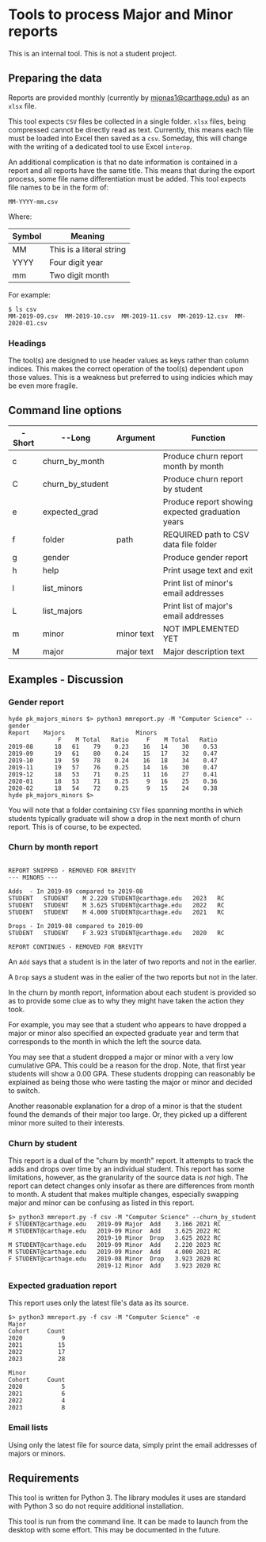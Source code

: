 # Tools to process Major and Minor reports

This is an internal tool. This is not a student project.

## Preparing the data

Reports are provided monthly (currently by mjonas1@carthage.edu) as an `xlsx` file. 

This tool expects `CSV` files be collected in a single folder. `xlsx` files, being compressed cannot be directly read as text. Currently, this means each file must be loaded into Excel then saved as a `csv`. Someday, this will change with the writing of a dedicated tool to use Excel `interop`.

An additional complication is that no date information is contained in a report and all reports have the same title. This means that during the export process, some file name differentiation must be added. This tool expects file names to be in the form of:

```text
MM-YYYY-mm.csv
```

Where:

| Symbol | Meaning |
| ------ | ------- |
| MM | This is a literal string |
| YYYY | Four digit year |
| mm | Two digit month |

For example:

```text
$ ls csv
MM-2019-09.csv  MM-2019-10.csv  MM-2019-11.csv  MM-2019-12.csv  MM-2020-01.csv
```

### Headings

The tool(s) are designed to use header values as keys rather than column indices. This makes the correct operation of the tool(s) dependent upon those values. This is a weakness but preferred to using indicies which may be even more fragile.

## Command line options

| -Short | --Long | Argument | Function |
| ------ | ------ | -------- | -------- |
| c | churn_by_month | | Produce churn report month by month |
| C | churn_by_student | | Produce churn report by student |
| e | expected_grad | | Produce report showing expected graduation years |
| f | folder | path | REQUIRED path to CSV data file folder |
| g | gender | | Produce gender report |
| h | help | | Print usage text and exit |
| l | list_minors | | Print list of minor's email addresses |
| L | list_majors | | Print list of major's email addresses |
| m | minor | minor text | NOT IMPLEMENTED YET |
| M | major | major text | Major description text |

## Examples - Discussion

### Gender report

```text
hyde pk_majors_minors $> python3 mmreport.py -M "Computer Science" --gender
Report    Majors                    Minors
              F    M Total   Ratio     F    M Total   Ratio
2019-08      18   61    79    0.23    16   14    30    0.53
2019-09      19   61    80    0.24    15   17    32    0.47
2019-10      19   59    78    0.24    16   18    34    0.47
2019-11      19   57    76    0.25    14   16    30    0.47
2019-12      18   53    71    0.25    11   16    27    0.41
2020-01      18   53    71    0.25     9   16    25    0.36
2020-02      18   54    72    0.25     9   15    24    0.38
hyde pk_majors_minors $>
```

You will note that a folder containing `CSV` files spanning months in which students typically graduate will show a drop in the next month of churn report. This is of course, to be expected.

### Churn by month report

```text

REPORT SNIPPED - REMOVED FOR BREVITY
--- MINORS ---

Adds  - In 2019-09 compared to 2019-08
STUDENT   STUDENT    M 2.220 STUDENT@carthage.edu   2023   RC    
STUDENT   STUDENT    M 3.625 STUDENT@carthage.edu   2022   RC    
STUDENT   STUDENT    M 4.000 STUDENT@carthage.edu   2021   RC    

Drops - In 2019-08 compared to 2019-09
STUDENT   STUDENT    F 3.923 STUDENT@carthage.edu   2020   RC    

REPORT CONTINUES - REMOVED FOR BREVITY
```

An `Add` says that a student is in the later of two reports and not in the earlier.

A `Drop` says a student was in the ealier of the two reports but not in the later.

In the churn by month report, information about each student is provided so as to provide some clue as to why they might have taken the action they took.

For example, you may see that a student who appears to have dropped a major or minor also specified an expected graduate year and term that corresponds to the
month in which the left the source data.

You may see that a student dropped a major or minor with a very low cumulative GPA. This could be a reason for the drop. Note, that first year students will show a 0.00 GPA. These students dropping can reasonably be explained as being those who were tasting the major or minor and decided to switch.

Another reasonable explanation for a drop of a minor is that the student found the demands of their major too large. Or, they picked up a different minor more suited to their interests.

### Churn by student

This report is a dual of the "churn by month" report. It attempts to track the adds and drops over time by an individual student. This report has some limitations, however, as the granularity of the source data is *not* high. The report can detect changes only insofar as there are differences from month to month. A student that makes multiple changes, especially swapping major and minor can be confusing as listed in this report.

```text
$> python3 mmreport.py -f csv -M "Computer Science" --churn_by_student
F STUDENT@carthage.edu   2019-09 Major  Add    3.166 2021 RC  
M STUDENT@carthage.edu   2019-09 Minor  Add    3.625 2022 RC  
                         2019-10 Minor  Drop   3.625 2022 RC  
M STUDENT@carthage.edu   2019-09 Minor  Add    2.220 2023 RC  
M STUDENT@carthage.edu   2019-09 Minor  Add    4.000 2021 RC  
F STUDENT@carthage.edu   2019-08 Minor  Drop   3.923 2020 RC  
                         2019-12 Minor  Add    3.923 2020 RC
```

### Expected graduation report

This report uses only the latest file's data as its source.

```text
$> python3 mmreport.py -f csv -M "Computer Science" -e
Major
Cohort     Count
2020           9
2021          15
2022          17
2023          28

Minor
Cohort     Count
2020           5
2021           6
2022           4
2023           8
```

### Email lists

Using only the latest file for source data, simply print the email addresses of majors or minors.

## Requirements

This tool is written for Python 3. The library modules it uses are standard with Python 3 so do not require additional installation.

This tool is run from the command line. It can be made to launch from the desktop with some effort. This may be documented in the future.


